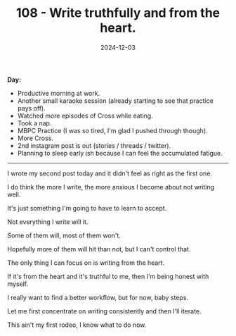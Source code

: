 ﻿---
title: 108 - Write truthfully and from the heart.
date: 2024-12-03
categories: ["daily"]
tags: posts

---
**Day:** 

- Productive morning at work.
- Another small karaoke session (already starting to see that practice pays off).
- Watched more episodes of Cross while eating.
- Took a nap.
- MBPC Practice (I was so tired, I'm glad I pushed through though).
- More Cross.
- 2nd instagram post is out (stories / threads / twitter).
- Planning to sleep early ish because I can feel the accumulated fatigue.
---
I wrote my second post today and it didn't feel as right as the first one.

I do think the more I write, the more anxious I become about not writing well.

It's just something I'm going to have to learn to accept.

Not everything I write will it.

Some of them will, most of them won't.

Hopefully more of them will hit than not, but I can't control that.

The only thing I can focus on is writing from the heart.

If it's from the heart and it's truthful to me, then I'm being honest with myself.

I really want to find a better workflow, but for now, baby steps.

Let me first concentrate on writing consistently and then I'll iterate.

This ain't my first rodeo, I know what to do now.
